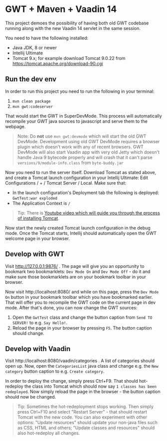 # GWT + Maven + Vaadin 14

This project demoes the possibility of having both old
GWT codebase running along with the new Vaadin 14 servlet
in the same session.

You need to have the following installed:

* Java JDK, 8 or newer
* Intellij Ultimate
* Tomcat 9.x; for example download Tomcat 9.0.22 from https://tomcat.apache.org/download-90.cgi

## Run the dev env
 
In order to run this project you need to run the following in your terminal: 

1. `mvn clean package`
2. `mvn gwt:codeserver`

That would start the GWT in SuperDevMode. This process will
automatically recompile your GWT java sources to javascript and serve them to
the webpage.

> Note: Do **not** use `mvn gwt:devmode` which will start the old GWT DevMode.
Development using old GWT DevMode requires a browser plugin which doesn't work with
any of recent browsers. GWT DevMode will also start Vaadin app with very old Jetty
which doesn't handle Java 9 bytecode properly and will crash that it can't parse `versions/9/module-info.class` from `byte-buddy.jar`

Now you need to run the server itself. Download Tomcat as stated above, and
create a Tomcat launch configuration in your Intellij Ultimate:
Edit Configurations / + / Tomcat Server / Local. Make sure that:

* In the launch configuration's Deployment tab the following is deployed:
`GwtTest:war exploded`
* The Application Context is `/`

> Tip: There is [Youtube video which will guide you through the process of
installing Tomcat](https://www.youtube.com/watch?v=M0Q7D03bYXc&t=10s).

Now start the newly created Tomcat launch configuration in the debug mode. Once the Tomcat starts,
Intellij should automatically open the GWT welcome page in your browser.

## Develop with GWT

Visit http://127.0.0.1:9876/ . The page will give you an opportunity
to bookmark two bookmarklets: `Dev Mode On` and `Dev Mode Off` - do it
and make sure those bookmarklets are on your bookmark toolbar in your browser.

Now visit http://localhost:8080/ and while on this page, press the `Dev Mode On` button
in your bookmark toolbar which you have bookmarked earlier. That will offer you
to recompile the GWT code on the current page in dev mode. After that's done, you can now change the
GWT sources:

1. Open the `GwtTest` class and change the button caption from `Send TO SERVER!` to e.g.
  `Say Hello!`.
2. Reload the page in your browser by pressing `F5`. The button caption should change.

## Develop with Vaadin

Visit http://localhost:8080/vaadin/categories . A list of categories should open up.
Now, open the `CategoriesList` java class and change e.g.
the `New category` button caption to e.g. `Create category`.

In order to deploy the change, simply press Ctrl+F9. That should hot-redeploy
the class into Tomcat which should now say `1 classes has been redeployed`.
Now simply reload the page in the browser - the button caption should now be changed.

> Tip: Sometimes the hot-redeployment stops working. Then simply press
Ctrl+F10 and select "Restart Server" - that should restart Tomcat with the
new code. You can also experiment with other options: "Update resources"
should update your non-java files such as CSS, HTML and others;
"Update classes and resources" should also hot-redeploy all changes.

